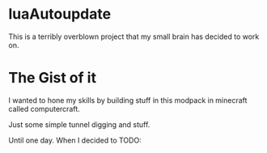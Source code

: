 # luaAutoupdate

This is a terribly overblown project that my small brain has decided to work on. 



# The Gist of it

I wanted to hone my skills by building stuff in this modpack in minecraft called computercraft. 

Just some simple tunnel digging and stuff.

Until one day. When I decided to TODO:
